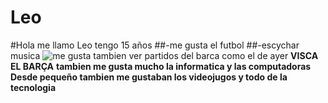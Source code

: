 # Leo
#Hola me llamo Leo tengo 15 años 
##-me gusta el futbol 
##-escychar musica 
![me gusta tambien ver partidos del barca como el de ayer ](https://docs.google.com/document/d/1KjSvgJjtLdAAU7RzHpL-JFa6gfGa4O33fojL3mEKN3E/edit?usp=sharing)
**VISCA EL BARÇA**
**tambien me gusta mucho la informatica y las computadoras**
**Desde pequeño tambien me gustaban los videojugos y todo de la tecnologia**
